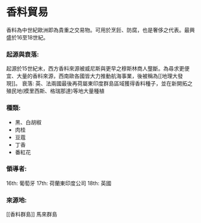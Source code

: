 # 香料貿易

香料為中世紀歐洲即為貴重之交易物。可用於烹飪、防腐，也是奢侈之代表。最興盛於16至18世紀。

### 起源與衰落:
起源於15世紀末，西方香料來源被威尼斯與更早之穆斯林商人壟斷。為尋求更便宜、大量的香料來源，西南歐各國皆大力推動航海事業，後被稱為[[地理大發現]]。
衰落: 英、法兩國最後再荷屬東印度群島區域獲得香料種子，並在新開拓之殖民地(模里西斯、格瑞那達)等地大量種植
### 種類:
- 黑、白胡椒
- 肉桂
- 豆蔻
- 丁香
- 番紅花
### 領導者:
16th: 葡萄牙
17th: 荷蘭東印度公司
18th: 英國
### 來源地:
[[香料群島]]
馬來群島